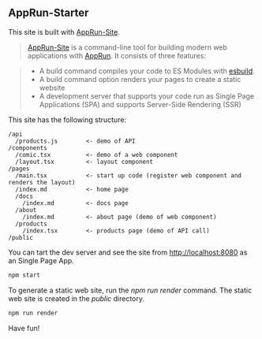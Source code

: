 ## AppRun-Starter

This site is built with [AppRun-Site](https://github.com/yysun/apprun-site).

> [AppRun-Site](https://github.com/yysun/apprun-site) is a command-line tool for building modern web applications with [AppRun](https://github.com/yysun/apprun).  It consists of three features:

> * A build command compiles your code to ES Modules with [esbuild](https://esbuild.github.io/).
> * A build command option renders your pages to create a static website
> * A development server that supports your code run as Single Page Applications (SPA) and supports Server-Side Rendering (SSR)

This site has the following structure:

```
/api
  /products.js        <- demo of API
/components
  /comic.tsx          <- demo of a web component
  /layout.tsx         <- layout component
/pages
  /main.tsx           <- start up code (register web component and renders the layout)
  /index.md           <- home page
  /docs
    /index.md         <- docs page
  /about
    /index.md         <- about page (demo of web component)
  /products
    /index.tsx        <- products page (demo of API call)
/public
```


 You can tart the dev server and see the site from [http://localhost:8080](http://localhost:8080) as an Single Page App.

```bash
npm start
```

To generate a static web site, run the _npm run render_ command. The static web site is created in the _public_ directory.

```bash
npm run render
```

Have fun!
